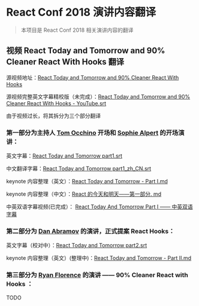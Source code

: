 # React Conf 2018 演讲内容翻译

> 本项目是 React Conf 2018 相关演讲内容的翻译

## 视频 React Today and Tomorrow and 90% Cleaner React With Hooks 翻译

源视频地址：[React Today and Tomorrow and 90% Cleaner React With Hooks](https://youtu.be/dpw9EHDh2bM)

源视频完整英文字幕精校版（未完成）：[React Today and Tomorrow and 90% Cleaner React With Hooks - YouTube.srt](https://github.com/Ivocin/Traslation/blob/master/React%20Conf%202018/React%20Today%20and%20Tomorrow%20and%2090%25%20Cleaner%20React%20With%20Hooks%20-%20YouTube.srt)

由于视频过长，将其拆分为三个部分翻译

### 第一部分为主持人 [Tom Occhino](https://twitter.com/tomocchino) 开场和 [Sophie Alpert](https://twitter.com/sophiebits) 的开场演讲：

英文字幕：[React Today and Tomorrow part1.srt](https://github.com/Ivocin/Traslation/blob/master/React%20Conf%202018/React%20Today%20and%20Tomorrow%20part1.srt)

中文翻译字幕：[React Today and Tomorrow part1_zh_CN.srt](https://github.com/Ivocin/Traslation/blob/master/React%20Conf%202018/React%20Today%20and%20Tomorrow%20part1_zh_CN.srt)

keynote 内容整理（英文）：[React Today and Tomorrow - Part I.md](https://github.com/Ivocin/Traslation/blob/master/React%20Conf%202018/React%20Today%20and%20Tomorrow%20-%20Part%20I.md)

keynote 内容整理（中文）：[React 的今天和明天——第一部分. md](https://github.com/Ivocin/Traslation/blob/master/React%20Conf%202018/React%E7%9A%84%E4%BB%8A%E5%A4%A9%E5%92%8C%E6%98%8E%E5%A4%A9%E2%80%94%E2%80%94%E7%AC%AC%E4%B8%80%E9%83%A8%E5%88%86.md)

中英双语字幕视频(已完成）： [React Today And Tomorrow Part I —— 中英双语字幕](http://www.iqiyi.com/w_19s383ms9d.html)


### 第二部分为 [Dan Abramov](https://twitter.com/dan_abramov) 的演讲，正式提案 React Hooks：

英文字幕（校对中）：[React Today and Tomorrow part2.srt](https://github.com/Ivocin/Traslation/blob/master/React%20Conf%202018/React%20Today%20and%20Tomorrow%20part2.srt)

keynote 内容整理（英文）(整理中)：[React Today and Tomorrow - Part II.md](https://github.com/Ivocin/Traslation/blob/master/React%20Conf%202018/React%20Today%20and%20Tomorrow%20-%20Part%20II.md)


### 第三部分为 [Ryan Florence](https://twitter.com/ryanflorence) 的演讲 —— 90% Cleaner React with Hooks ：

TODO
